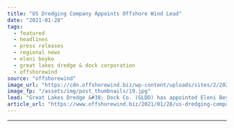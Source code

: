 ```yaml
---
title: "US Dredging Company Appoints Offshore Wind Lead"
date: "2021-01-28"
tags: 
  - featured
  - headlines
  - press releases
  - regional news
  - eleni beyko
  - great lakes dredge & dock corporation
  - offshorewind
source: "offshorewind"
image_url: "https://cdn.offshorewind.biz/wp-content/uploads/sites/2/2021/01/28083007/US-Dredging-Company-Appoints-Offshore-Wind-Lead.jpg"
image_fp: "/assets/img/post_thumbnails/19.jpg"
lead: "Great Lakes Dredge &#38; Dock Co. (GLDD) has appointed Eleni Beyko as Senior Vice President"
article_url: "https://www.offshorewind.biz/2021/01/28/us-dredging-company-appoints-offshore-wind-lead/"
---
```


---
